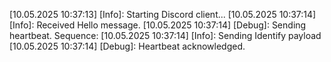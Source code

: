 [10.05.2025 10:37:13] [Info]: Starting Discord client...
[10.05.2025 10:37:14] [Info]: Received Hello message.
[10.05.2025 10:37:14] [Debug]: Sending heartbeat. Sequence: 
[10.05.2025 10:37:14] [Info]: Sending Identify payload
[10.05.2025 10:37:14] [Debug]: Heartbeat acknowledged.
